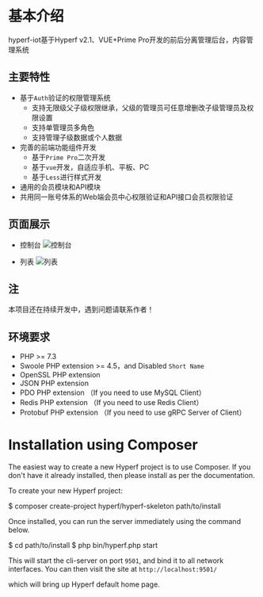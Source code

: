 # 基本介绍

hyperf-iot基于Hyperf v2.1、VUE+Prime Pro开发的前后分离管理后台，内容管理系统

## 主要特性

* 基于`Auth`验证的权限管理系统
    * 支持无限级父子级权限继承，父级的管理员可任意增删改子级管理员及权限设置
    * 支持单管理员多角色
    * 支持管理子级数据或个人数据
* 完善的前端功能组件开发
    * 基于`Prime Pro`二次开发
    * 基于`vue`开发，自适应手机、平板、PC
    * 基于`Less`进行样式开发
* 通用的会员模块和API模块
* 共用同一账号体系的Web端会员中心权限验证和API接口会员权限验证



## 页面展示

* 控制台
![控制台](https://images.gitee.com/uploads/images/2021/0106/162041_4f4c0b7c_5102272.png "屏幕截图.png")

* 列表
![列表](https://images.gitee.com/uploads/images/2021/0106/162247_3a970594_5102272.png "屏幕截图.png")

## 注
本项目还在持续开发中，遇到问题请联系作者！

## 环境要求

 - PHP >= 7.3
 - Swoole PHP extension >= 4.5，and Disabled `Short Name`
 - OpenSSL PHP extension
 - JSON PHP extension
 - PDO PHP extension （If you need to use MySQL Client）
 - Redis PHP extension （If you need to use Redis Client）
 - Protobuf PHP extension （If you need to use gRPC Server of Client）


# Installation using Composer

The easiest way to create a new Hyperf project is to use Composer. If you don't have it already installed, then please install as per the documentation.

To create your new Hyperf project:

$ composer create-project hyperf/hyperf-skeleton path/to/install

Once installed, you can run the server immediately using the command below.

$ cd path/to/install
$ php bin/hyperf.php start

This will start the cli-server on port `9501`, and bind it to all network interfaces. You can then visit the site at `http://localhost:9501/`

which will bring up Hyperf default home page.



  


  


  


  


  


  


  


  


  


  


  


  


  


  


  


  


  


  


  


  


  


  


  


  


  


  


  


  


  


  


  


  


  


  


  


  


  


  


  


  


  


  


  


  


  


  


  


  


  


  


  


  


  


  


  


  


  


  


  


  


  


  


  


  


  


  


  


  


  


  


  


  


  


  


  


  


  


  


  


  


  


  


  


  


  


  


  


  


  


  


  


  


  


  


  


  


  


  


  


  


  


  


  


  


  


  


  


  


  


  


  


  


  


  


  


  


  


  


  


  


  


  


  


  


  


  


  


  


  


  


  


  


  


  


  


  


  


  


  


  


  


  


  


  


  


  


  


  


  


  


  


  


  


  


  


  


  


  


  


  


  


  


  


  


  


  


  


  


  


  


  


  


  


  


  


  


  


  


  


  


  


  


  


  


  


  


  


  


  


  


  


  


  


  


  


  


  


  


  


  


  


  


  


  


  


  


  


  


  


  


  


  


  


  


  


  


  


  


  


  


  


  


  


  


  


  


  


  


  


  


  


  


  


  


  


  


  


  


  


  


  


  


  


  


  


  


  


  


  


  


  


  


  


  


  


  


  


  


  


  


  


  


  


  


  


  


  


  


  


  


  


  


  


  


  


  


  


  


  


  


  


  


  


  


  


  


  


  


  


  


  


  


  


  


  


  


  


  


  


  


  


  


  


  


  


  


  


  


  


  


  


  


  


  


  


  


  


  


  


  


  


  


  


  


  


  


  


  


  


  


  


  


  


  


  


  


  


  


  


  


  


  


  


  


  


  


  


  


  


  


  


  


  


  


  


  


  


  


  


  


  


  


  


  


  


  


  


  


  


  


  


  


  


  


  


  


  


  


  


  


  


  

